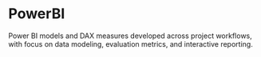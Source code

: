 # PowerBI
Power BI models and DAX measures developed across project workflows, with focus on data modeling, evaluation metrics, and interactive reporting.
